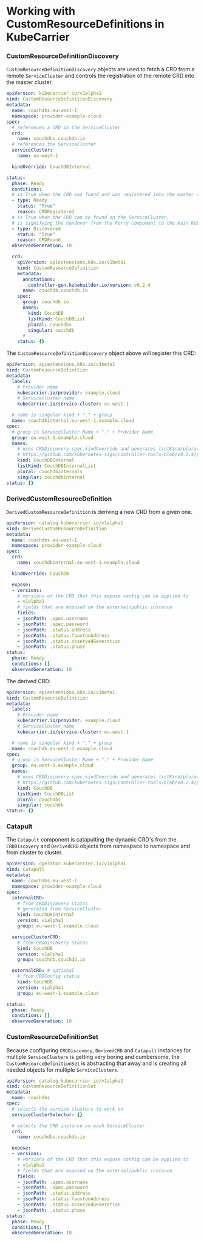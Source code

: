 # Working with CustomResourceDefinitions in KubeCarrier

### CustomResourceDefinitionDiscovery

`CustomResourceDefinitionDiscovery` objects are used to fetch a CRD from a remote `ServiceCluster` and controls the registration of the remote CRD into the master cluster.

```yaml
apiVersion: kubecarrier.io/v1alpha1
kind: CustomResourceDefinitionDiscovery
metadata:
  name: couchdbs.eu-west-1
  namespace: provider-example-cloud
spec:
  # references a CRD in the ServiceCluster
  crd:
    name: couchdbs.couchdb.io
  # references the ServiceCluster
  serviceCluster:
    name: eu-west-1

  kindOverride: CouchDBInternal

status:
  phase: Ready
  conditions:
  # is True when the CRD was found and was registered into the master cluster
  - type: Ready
    status: "True"
    reason: CRDRegistered
  # is True when the CRD can be found on the ServiceCluster,
  # is signifying the handover from the Ferry component to the main KubeCarrier controller manager
  - type: Discovered
    status: "True"
    reason: CRDFound
  observedGeneration: 10

  crd:
    apiVersion: apiextensions.k8s.io/v1beta1
    kind: CustomResourceDefinition
    metadata:
      annotations:
        controller-gen.kubebuilder.io/version: v0.2.4
      name: couchdb.couchdb.io
    spec:
      group: couchdb.io
      names:
        kind: CouchDB
        listKind: CouchDBList
        plural: couchdbs
        singular: couchdb
      # ...
    status: {}
```

The `CustomResourceDefinitionDiscovery` object above will register this CRD:

```yaml
apiVersion: apiextensions.k8s.io/v1beta1
kind: CustomResourceDefinition
metadata:
  labels:
    # Provider name
    kubecarrier.io/provider: example.cloud
    # ServiceCluster name
    kubecarrier.io/service-cluster: eu-west-1

  # name is singular kind + "." + group
  name: couchdbinternal.eu-west-1.example.cloud
spec:
  # group is ServiceCluster Name + "." + Provider Name
  group: eu-west-1.example.cloud
  names:
    # uses CRDDiscovery.spec.kindOverride and generates listKind/plural/singular as in:
    # https://github.com/kubernetes-sigs/controller-tools/blob/v0.2.4/pkg/crd/spec.go#L58
    kind: CouchDBInternal
    listKind: CouchDBInternalList
    plural: couchdbinternals
    singular: couchdbinternal
status: {}
```

### DerivedCustomResourceDefinition

`DerivedCustomResourceDefinition` is deriving a new CRD from a given one.

```yaml
apiVersion: catalog.kubecarrier.io/v1alpha1
kind: DerivedCustomResourceDefinition
metadata:
  name: couchdbs.eu-west-1
  namespace: provider-example-cloud
spec:
  crd:
    name: couchdbinternal.eu-west-1.example.cloud

  kindOverride: CouchDB

  expose:
  - versions:
    # versions of the CRD that this expose config can be applied to
    - v1alpha1
    # fields that are exposed on the external/public instance
    fields:
    - jsonPath: .spec.username
    - jsonPath: .spec.password
    - jsonPath: .status.address
    - jsonPath: .status.fauxtonAddress
    - jsonPath: .status.observedGeneration
    - jsonPath: .status.phase
status:
  phase: Ready
  conditions: []
  observedGeneration: 10
```

The derived CRD:

```yaml
apiVersion: apiextensions.k8s.io/v1beta1
kind: CustomResourceDefinition
metadata:
  labels:
    # Provider name
    kubecarrier.io/provider: example.cloud
    # ServiceCluster name
    kubecarrier.io/service-cluster: eu-west-1

  # name is singular kind + "." + group
  name: couchdb.eu-west-1.example.cloud
spec:
  # group is ServiceCluster Name + "." + Provider Name
  group: eu-west-1.example.cloud
  names:
    # uses CRDDiscovery.spec.kindOverride and generates listKind/plural/singular as in:
    # https://github.com/kubernetes-sigs/controller-tools/blob/v0.2.4/pkg/crd/spec.go#L58
    kind: CouchDB
    listKind: CouchDBList
    plural: couchdbs
    singular: couchdb
status: {}
```

### Catapult

The `Catapult` component is catapulting the dynamic CRD's from the `CRDDiscovery` and `DerivedCRD` objects from namespace to namespace and from cluster to cluster.

```yaml
apiVersion: operator.kubecarrier.io/v1alpha1
kind: Catapult
metadata:
  name: couchdbs.eu-west-1
  namespace: provider-example-cloud
spec:
  internalCRD:
    # from CRDDiscovery status
    # generated from ServiceCluster
    kind: CouchDBInternal
    version: v1alpha1
    group: eu-west-1.example.cloud

  serviceClusterCRD:
    # from CRDDiscovery status
    kind: CouchDB
    version: v1alpha1
    group: couchdb.couchdb.io

  externalCRD: # optional
    # from CRDConfig status
    kind: CouchDB
    version: v1alpha1
    group: eu-west-1.example.cloud

status:
  phase: Ready
  conditions: []
  observedGeneration: 10
```

### CustomResourceDefinitionSet

Because configuring `CRDDiscovery`, `DerivedCRD` and `Catapult` instances for multiple `ServiceClusters` is getting very boring and cumbersome, the `CustomResourceDefinitionSet` is abstracting that away and is creating all needed objects for multiple `ServiceClusters`.

```yaml
apiVersion: catalog.kubecarrier.io/v1alpha1
kind: CustomResourceDefinitionSet
metadata:
  name: couchdbs
spec:
  # selects the service clusters to work on
  serviceClusterSelector: {}

  # selects the CRD instance on each ServiceCluster
  crd:
    name: couchdbs.couchdb.io

  expose:
  - versions:
    # versions of the CRD that this expose config can be applied to
    - v1alpha1
    # fields that are exposed on the external/public instance
    fields:
    - jsonPath: .spec.username
    - jsonPath: .spec.password
    - jsonPath: .status.address
    - jsonPath: .status.fauxtonAddress
    - jsonPath: .status.observedGeneration
    - jsonPath: .status.phase
status:
  phase: Ready
  conditions: []
  observedGeneration: 10
```

